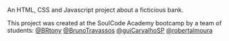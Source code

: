 An HTML, CSS and Javascript project about a ficticious bank.

This project was created at the SoulCode Academy bootcamp by a team of students:
[@BRtony](https://github.com/BRtony)
[@BrunoTravassos](https://github.com/BrunoTravassos)
[@guiCarvalhoSP](https://github.com/guiCarvalhoSP)
[@robertalmoura](https://github.com/robertalmoura)
